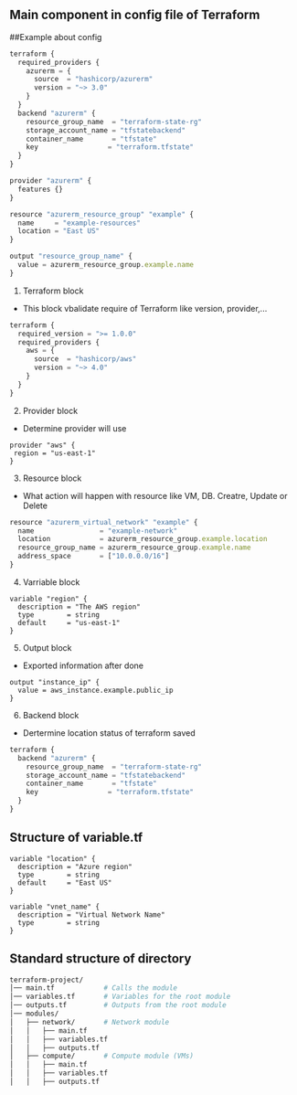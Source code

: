 ## Main component in config file of Terraform
##Example about config
```js
terraform {
  required_providers {
    azurerm = {
      source  = "hashicorp/azurerm"
      version = "~> 3.0"
    }
  }
  backend "azurerm" {
    resource_group_name  = "terraform-state-rg"
    storage_account_name = "tfstatebackend"
    container_name       = "tfstate"
    key                 = "terraform.tfstate"
  }
}

provider "azurerm" {
  features {}
}

resource "azurerm_resource_group" "example" {
  name     = "example-resources"
  location = "East US"
}

output "resource_group_name" {
  value = azurerm_resource_group.example.name
}
```
1. Terraform block
- This block vbalidate require of Terraform like version, provider,...
```js
terraform {
  required_version = ">= 1.0.0"
  required_providers {
    aws = {
      source  = "hashicorp/aws"
      version = "~> 4.0"
    }
  }
}
```
2. Provider block
 - Determine provider will use
 ```
 provider "aws" {
  region = "us-east-1"
}
```
3. Resource block
- What action will happen with resource like VM, DB. Creatre, Update or Delete
```js
resource "azurerm_virtual_network" "example" {
  name                = "example-network"
  location            = azurerm_resource_group.example.location
  resource_group_name = azurerm_resource_group.example.name
  address_space       = ["10.0.0.0/16"]
}
```
4. Varriable block
```
variable "region" {
  description = "The AWS region"
  type        = string
  default     = "us-east-1"
}
```
5. Output block
- Exported information after done
```
output "instance_ip" {
  value = aws_instance.example.public_ip
}
```
6. Backend block
- Dertermine location status of terraform saved
```js
terraform {
  backend "azurerm" {
    resource_group_name  = "terraform-state-rg"
    storage_account_name = "tfstatebackend"
    container_name       = "tfstate"
    key                 = "terraform.tfstate"
  }
}
```

## Structure of variable.tf
```
variable "location" {
  description = "Azure region"
  type        = string
  default     = "East US"
}

variable "vnet_name" {
  description = "Virtual Network Name"
  type        = string
}
```
## Standard structure of directory
```bash
terraform-project/
│── main.tf            # Calls the module
│── variables.tf       # Variables for the root module
│── outputs.tf         # Outputs from the root module
│── modules/
│   ├── network/       # Network module
│   │   ├── main.tf
│   │   ├── variables.tf
│   │   ├── outputs.tf
│   ├── compute/       # Compute module (VMs)
│   │   ├── main.tf
│   │   ├── variables.tf
│   │   ├── outputs.tf
```
